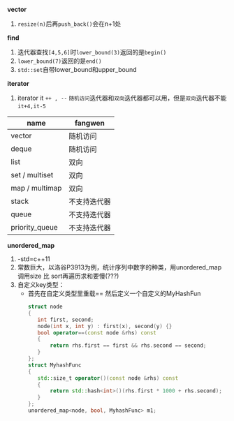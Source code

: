 
**vector** 

1. `resize(n)`后再`push_back()`会在n+1处


**find**

1. 迭代器查找`[4,5,6]`时`lower_bound(3)`返回的是`begin()`
2. `lower_bound(7)`返回的是`end()`
3. `std::set`自带lower_bound和upper_bound


**iterator**

1. iterator it `++ , --` `随机访问`迭代器和`双向`迭代器都可以用，但是`双向`迭代器不能`it+4,it-5`  

| name           | fangwen      |
| -------------- | ------------ |
| vector         | 随机访问     |
| deque          | 随机访问     |
| list           | 双向         |
| set / multiset | 双向         |
| map / multimap | 双向         |
| stack          | 不支持迭代器 |
| queue          | 不支持迭代器 |
| priority_queue | 不支持迭代器 |

**unordered_map**
1. -std=c++11
2. 常数巨大，以洛谷P3913为例，统计序列中数字的种类，用unordered_map 调用size 比 sort再遍历求和要慢(???)
3. 自定义key类型：
   * 首先在自定义类型里重载== 然后定义一个自定义的MyHashFun
     ```cpp
     struct node
     {
        int first, second;
        node(int x, int y) : first(x), second(y) {}
        bool operator==(const node &rhs) const
        {
            return rhs.first == first && rhs.second == second;
        }
     };
     struct MyhashFunc
     {
        std::size_t operator()(const node &rhs) const
        {
            return std::hash<int>()(rhs.first * 1000 + rhs.second);
        }
     };
     unordered_map<node, bool, MyhashFunc> m1; 
     ```  